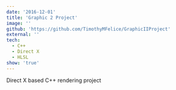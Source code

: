 ```yaml
---
date: '2016-12-01'
title: 'Graphic 2 Project'
image: ''
github: 'https://github.com/TimothyMFelice/GraphicIIProject'
external: ''
tech:
  - C++
  - Direct X
  - HLSL
show: 'true'
---
```


Direct X based C++ rendering project
